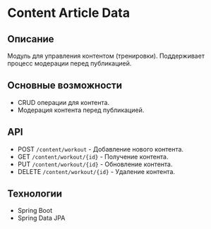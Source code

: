 # Content Article Data

## Описание
Модуль для управления контентом (тренировки). Поддерживает процесс модерации перед публикацией.

## Основные возможности
- CRUD операции для контента.
- Модерация контента перед публикацией.

## API
- POST `/content/workout` - Добавление нового контента.
- GET `/content/workout/{id}` - Получение контента.
- PUT `/content/workout/{id}` - Обновление контента.
- DELETE `/content/workout/{id}` - Удаление контента.

## Технологии
- Spring Boot
- Spring Data JPA